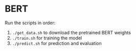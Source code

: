 # BERT

Run the scripts in order:

1. `./get_data.sh` to download the pretrained BERT weights
2. `./train.sh` for training the model
3. `./predict.sh` for prediction and evaluation
